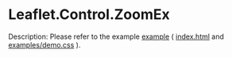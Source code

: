 # Leaflet.Control.ZoomEx
Description: Please refer to the example [example](https://mfhsieh.github.io/leaflet-zoomex/) ( [index.html](https://github.com/mfhsieh/leaflet-zoomex/blob/main/index.html) and [examples/demo.css](https://github.com/mfhsieh/leaflet-zoomex/blob/main/examples/demo.css) ).
